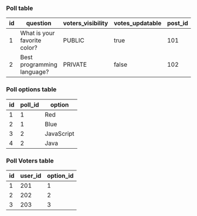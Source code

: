### Poll table

| id | question                     | voters_visibility | votes_updatable | post_id |
|----|------------------------------|-------------------|-----------------|---------|
| 1  | What is your favorite color? | PUBLIC            | true            | 101     |
| 2  | Best programming language?   | PRIVATE           | false           | 102     |

### Poll options table

| id | poll_id | option     |
|----|---------|------------|
| 1  | 1       | Red        |
| 2  | 1       | Blue       |
| 3  | 2       | JavaScript |
| 4  | 2       | Java       |

### Poll Voters table

| id | user_id | option_id |
|----|---------|-----------|
| 1  | 201     | 1         |
| 2  | 202     | 2         |
| 3  | 203     | 3         |